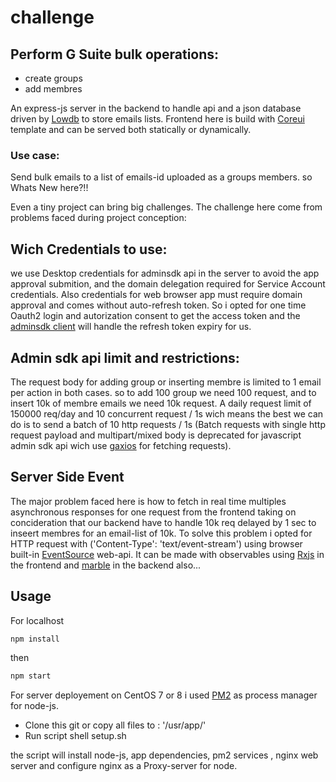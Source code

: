 # challenge

## Perform G Suite bulk operations:
- create groups
- add membres
  
An express-js server in the backend to handle api and a json database driven by [Lowdb](https://www.npmjs.com/package/lowdb) to store
emails lists. Frontend here is build with [Coreui](https://coreui.io/) template and can be served both statically or dynamically.

### Use case: 
Send bulk emails to a list of emails-id uploaded as a groups members.
so Whats New here?!!

Even a tiny project can bring big challenges. The challenge here come from problems faced during project conception:

## Wich Credentials to use:  
  we use Desktop credentials for adminsdk api in the server to avoid the app approval submition, and the domain delegation required
  for Service Account credentials. Also credentials for web browser app must require domain approval and comes without auto-refresh token.
  So i opted for one time Oauth2 login and autorization consent to get the access token and the 
  [adminsdk client](https://github.com/googleapis/google-api-nodejs-client) will handle the refresh token expiry for us.
  
## Admin sdk api limit and restrictions:

  The request body for adding group or inserting membre is limited to 1 email per action in both cases. so to add 100 group we need 100 request, 
  and to insert 10k of membre emails we need 10k request. A daily request limit of 150000 req/day and 10 concurrent request / 1s wich means the best
  we can do is to send a batch of 10 http requests / 1s (Batch requests with single http request payload and multipart/mixed body is deprecated
  for javascript admin sdk api wich use [gaxios](https://www.npmjs.com/package/gaxios) for fetching requests).

## Server Side Event

  The major problem faced here is how to fetch in real time multiples asynchronous responses for one request from the frontend taking on concideration 
  that our backend have to handle 10k req delayed by 1 sec to inseert membres for an email-list of 10k.
  To solve this problem i opted for HTTP request with ('Content-Type': 'text/event-stream') using browser built-in 
  [EventSource](https://developer.mozilla.org/fr/docs/Web/API/EventSource) web-api. 
  It can be made with observables using [Rxjs](https://rxjs.dev/) in the frontend and [marble](https://docs.marblejs.com/) in the backend also...


## Usage

For localhost
```sh
npm install
```
then
```sh
npm start
```
For server deployement on CentOS 7 or 8 i used [PM2](https://pm2.keymetrics.io/) as process manager for node-js.

- Clone this git or copy all  files to : '/usr/app/'
- Run script shell setup.sh

the script will install node-js, app dependencies, pm2 services , nginx web server and configure nginx as a Proxy-server for node.
